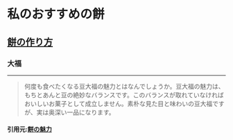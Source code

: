 # 私のおすすめの餅

## [餅の作り方](https://www.sirogohan.com/recipe/motituki/ "餅の作り方")

### 大福
***
>何度も食べたくなる豆大福の魅力とはなんでしょうか。豆大福の魅力は、もちとあんと豆の絶妙なバランスです。このバランスが取れていなければおいしいお菓子として成立しません。素朴な見た目と味わいの豆大福ですが、実は奥深い一品になります。

#### 引用元:[餅の魅力](https://www.dango-yamaka.jp/blog/3281/ "")
